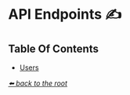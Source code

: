 # API Endpoints ✍

## Table Of Contents

 * [Users](./api/USERS.md)

*[⬅️ back to the root](/README.md#brain-trainer-backend)*
